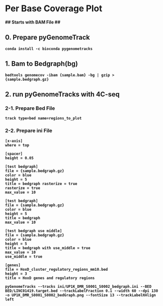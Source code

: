 Per Base Coverage Plot
=====

<b> ## Starts with BAM File ## <b>

## 0. Prepare pyGenomeTrack
```
conda install -c bioconda pygenometracks
```

## 1. Bam to Bedgraph(bg)

```
bedtools genomecov -ibam {sample.bam} -bg | gzip > {sample.bedgraph.gz}
```

## 2. run pyGenomeTracks with 4C-seq

### 2-1. Prepare Bed File
```
track type=bed name=regions_to_plot

```

### 2-2. Prepare ini File

```
[x-axis]
where = top

[spacer]
height = 0.05

[test bedgraph]
file = {sample.bedgraph.gz}
color = blue
height = 5
title = bedgraph rasterize = true
rasterize = true
max_value = 10

[test bedgraph]
file = {sample.bedgraph.gz}
color = blue
height = 5
title = bedgraph
max_value = 10

[test bedgraph use middle]
file = {sample.bedgraph.gz}
color = blue
height = 5
title = bedgraph with use_middle = true
max_value = 10
use_middle = true

[genes]
file = HoxD_cluster_regulatory_regions_mm10.bed
height = 3
title = HoxD genes and regulatory regions
```

```
pyGenomeTracks --tracks ini/UP1K_DMR_S0001_S0002_bedgraph.ini --BED BED/LINC01419.target.bed --trackLabelFraction 0.1 --width 60 --dpi 130 -o UP1K_DMR_S0001_S0002_bedGraph.png --fontSize 13 --trackLabelHAlign left
```

